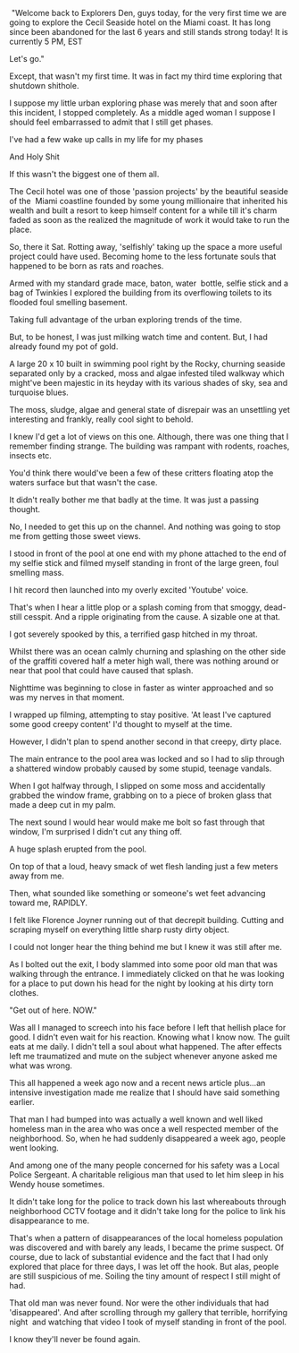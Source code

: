  "Welcome back to Explorers Den, guys today, for the very first time we are going to explore the Cecil Seaside hotel on the Miami coast. It has long since been abandoned for the last 6 years and still stands strong today! It is currently 5 PM, EST

Let's go."

Except, that wasn't my first time. It was in fact my third time exploring that shutdown shithole.

I suppose my little urban exploring phase was merely that and soon after this incident, I stopped completely. As a middle aged woman I suppose I should feel embarrassed to admit that I still get phases. 

I've had a few wake up calls in my life for my phases 

And Holy Shit

If this wasn't the biggest one of them all.

The Cecil hotel was one of those 'passion projects' by the beautiful seaside of the  Miami coastline founded by some young millionaire that inherited his wealth and built a resort to keep himself content for a while till it's charm faded as soon as the realized the magnitude of work it would take to run the place.

So, there it Sat. Rotting away, 'selfishly' taking up the space a more useful project could have used. Becoming home to the less fortunate souls that happened to be born as rats and roaches.

Armed with my standard grade mace, baton, water  bottle, selfie stick and a bag of Twinkies I explored the building from its overflowing toilets to its flooded foul smelling basement. 

Taking full advantage of the urban exploring trends of the time.

But, to be honest, I was just milking watch time and content. But, I had already found my pot of gold.

A large 20 x 10 built in swimming pool right by the Rocky, churning seaside separated only by a cracked, moss and algae infested tiled walkway which might've been majestic in its heyday with its various shades of sky, sea and turquoise blues.

The moss, sludge, algae and general state of disrepair was an unsettling yet interesting and frankly, really cool sight to behold.

I knew I'd get a lot of views on this one. Although, there was one thing that I remember finding strange. The building was rampant with rodents, roaches, insects etc.

You'd think there would've been a few of these critters floating atop the waters surface but that wasn't the case. 

It didn't really bother me that badly at the time. It was just a passing thought.

No, I needed to get this up on the channel. And nothing was going to stop me from getting those sweet views.

I stood in front of the pool at one end with my phone attached to the end of my selfie stick and filmed myself standing in front of the large green, foul smelling mass.

I hit record then launched into my overly excited 'Youtube' voice. 

That's when I hear a little plop or a splash coming from that smoggy, dead-still cesspit. And a ripple originating from the cause. A sizable one at that.

I got severely spooked by this, a terrified gasp hitched in my throat.

Whilst there was an ocean calmly churning and splashing on the other side of the graffiti covered half a meter high wall, there was nothing around or near that pool that could have caused that splash.

Nighttime was beginning to close in faster as winter approached and so was my nerves in that moment. 

I wrapped up filming, attempting to stay positive. 'At least I've captured some good creepy content' I'd thought to myself at the time.

However, I didn't plan to spend another second in that creepy, dirty place.

The main entrance to the pool area was locked and so I had to slip through a shattered window probably caused by some stupid, teenage vandals.

When I got halfway through, I slipped on some moss and accidentally grabbed the window frame, grabbing on to a piece of broken glass that made a deep cut in my palm.

The next sound I would hear would make me bolt so fast through that window, I'm surprised I didn't cut any thing off. 

A huge splash erupted from the pool.

On top of that a loud, heavy smack of wet flesh landing just a few meters away from me.

Then, what sounded like something or someone's wet feet advancing toward me, RAPIDLY.

I felt like Florence Joyner running out of that decrepit building. Cutting and scraping myself on everything little sharp rusty dirty object.

I could not longer hear the thing behind me but I knew it was still after me.

As I bolted out the exit, I body slammed into some poor old man that was walking through the entrance. I immediately clicked on that he was looking for a place to put down his head for the night by looking at his dirty torn clothes.

"Get out of here. NOW."

Was all I managed to screech into his face before I left that hellish place for good. I didn't even wait for his reaction. Knowing what I know now. The guilt eats at me daily. I didn't tell a soul about what happened. The after effects left me traumatized and mute on the subject whenever anyone asked me what was wrong.

This all happened a week ago now and a recent news article plus...an intensive investigation made me realize that I should have said something earlier.

That man I had bumped into was actually a well known and well liked homeless man in the area who was once a well respected member of the neighborhood. So, when he had suddenly disappeared a week ago, people went looking.

And among one of the many people concerned for his safety was a Local Police Sergeant. A charitable religious man that used to let him sleep in his Wendy house sometimes.

It didn't take long for the police to track down his last whereabouts through neighborhood CCTV footage and it didn't take long for the police to link his disappearance to me.

That's when a  pattern of disappearances of the local homeless population was discovered and with barely any leads, I became the prime suspect. Of course, due to lack of substantial evidence and the fact that I had only explored that place for three days, I was let off the hook. But alas, people are still suspicious of me. Soiling the tiny amount of respect I still might of had.

That old man was never found. Nor were the other individuals that had 'disappeared'. And after scrolling through my gallery that terrible, horrifying night  and watching that video I took of myself standing in front of the pool.

I know they'll never be found again.